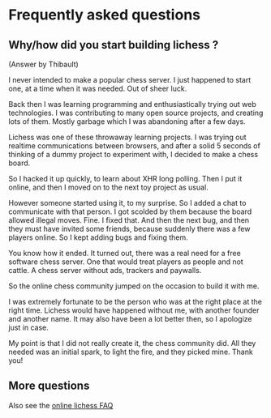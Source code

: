 # Frequently asked questions

## Why/how did you start building lichess ?

(Answer by Thibault)

I never intended to make a popular chess server.
I just happened to start one, at a time when it was needed.
Out of sheer luck.

Back then I was learning programming and enthusiastically trying out web technologies.
I was contributing to many open source projects, and creating lots of them.
Mostly garbage which I was abandoning after a few days.

Lichess was one of these throwaway learning projects. I was trying out realtime
communications between browsers, and after a solid 5 seconds of thinking of
a dummy project to experiment with, I decided to make a chess board.

So I hacked it up quickly, to learn about XHR long polling. Then I put it online,
and then I moved on to the next toy project as usual.

However someone started using it, to my surprise. So I added a chat to communicate
with that person. I got scolded by them because the board allowed illegal moves.
Fine. I fixed that. And then the next bug, and then they must have invited some friends,
because suddenly there was a few players online. So I kept adding bugs and fixing them.

You know how it ended. It turned out, there was a real need for a free software chess server.
One that would treat players as people and not cattle. A chess server without ads, trackers and paywalls.

So the online chess community jumped on the occasion to build it with me.

I was extremely fortunate to be the person who was at the right place at the right time.
Lichess would have happened without me, with another founder and another name.
It may also have been a lot better then, so I apologize just in case.

My point is that I did not really create it, the chess community did. All they needed was an initial spark,
to light the fire, and they picked mine. Thank you!

## More questions

Also see the [online lichess FAQ](https://lichess.org/faq)
